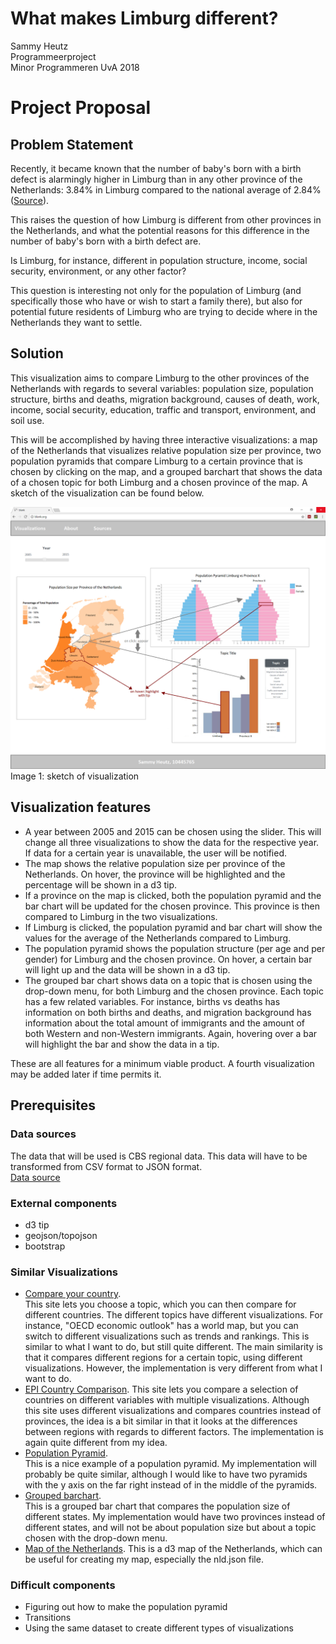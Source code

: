 # What makes Limburg different?

Sammy Heutz  
Programmeerproject  
Minor Programmeren UvA 2018  

# Project Proposal

## Problem Statement
Recently, it became known that the number of baby's born with a birth defect is alarmingly higher in Limburg than in any other province of the Netherlands: 3.84% in Limburg compared to the national average of 2.84% ([Source](https://www.limburger.nl/cnt/dmf20180524_00062550/alarmerend-meer-baby-s-met-afwijkingen-in-limburg)). 

This raises the question of how Limburg is different from other provinces in the Netherlands, and what the potential reasons for this difference in the number of baby's born with a birth defect are. 

Is Limburg, for instance, different in population structure, income, social security, environment, or any other factor?

This question is interesting not only for the population of Limburg (and specifically those who have or wish to start a family there), but also for potential future residents of Limburg who are trying to decide where in the Netherlands they want to settle.

## Solution
This visualization aims to compare Limburg to the other provinces of the Netherlands with regards to several variables: population size, population structure, births and deaths, migration background, causes of death, work, income, social security, education, traffic and transport, environment, and soil use. 

This will be accomplished by having three interactive visualizations: a map of the Netherlands that visualizes relative population size per province, two population pyramids that compare Limburg to a certain province that is chosen by clicking on the map, and a grouped barchart that shows the data of a chosen topic for both Limburg and a chosen province of the map. A sketch of the visualization can be found below.

<img src="https://github.com/SammyH1994/project/blob/master/doc/sketch.png" />
Image 1: sketch of visualization

## Visualization features
- A year between 2005 and 2015 can be chosen using the slider. This will change all three visualizations to show the data for the respective year. If data for a certain year is unavailable, the user will be notified.
- The map shows the relative population size per province of the Netherlands. On hover, the province will be highlighted and the percentage will be shown in a d3 tip.
- If a province on the map is clicked, both the population pyramid and the bar chart will be updated for the chosen province. This province is then compared to Limburg in the two visualizations.
- If Limburg is clicked, the population pyramid and bar chart will show the values for the average of the Netherlands compared to Limburg.
- The population pyramid shows the population structure (per age and per gender) for Limburg and the chosen province. On hover, a certain bar will light up and the data will be shown in a d3 tip.
- The grouped bar chart shows data on a topic that is chosen using the drop-down menu, for both Limburg and the chosen province. Each topic has a few related variables. For instance, births vs deaths has information on both births and deaths, and migration background has information about the total amount of immigrants and the amount of both Western and non-Western immigrants. Again, hovering over a bar will highlight the bar and show the data in a tip.

These are all features for a minimum viable product. A fourth visualization may be added later if time permits it.

## Prerequisites

### Data sources
The data that will be used is CBS regional data. This data will have to be transformed from CSV format to JSON format.  
[Data source](http://statline.cbs.nl/Statweb/publication/?DM=SLNL&PA=70072ned)

### External components
- d3 tip
- geojson/topojson
- bootstrap

### Similar Visualizations
- [Compare your country](http://www.oecd.org/statistics/compare-your-country.html).  
This site lets you choose a topic, which you can then compare for different countries. The different topics have different visualizations. For instance, "OECD economic outlook" has a world map, but you can switch to different visualizations such as trends and rankings. This is similar to what I want to do, but still quite different. The main similarity is that it compares different regions for a certain topic, using different visualizations. However, the implementation is very different from what I want to do.
- [EPI Country Comparison](http://visuals.datadriven.yale.edu/countrycompare/).
This site lets you compare a selection of countries on different variables with multiple visualizations. Although this site uses different visualizations and compares countries instead of provinces, the idea is a bit similar in that it looks at the differences between regions with regards to different factors. The implementation is again quite different from my idea.
- [Population Pyramid](https://bl.ocks.org/borgar/b952bb581923c9993d68).  
This is a nice example of a population pyramid. My implementation will probably be quite similar, although I would like to have two pyramids with the y axis on the far right instead of in the middle of the pyramids. 
- [Grouped barchart](https://bl.ocks.org/mbostock/3887051).  
This is a grouped bar chart that compares the population size of different states. My implementation would have two provinces instead of different states, and will not be about population size but about a topic chosen with the drop-down menu.
- [Map of the Netherlands](http://bl.ocks.org/phil-pedruco/9344373).
This is a d3 map of the Netherlands, which can be useful for creating my map, especially the nld.json file.
    
### Difficult components
- Figuring out how to make the population pyramid
- Transitions
- Using the same dataset to create different types of visualizations
